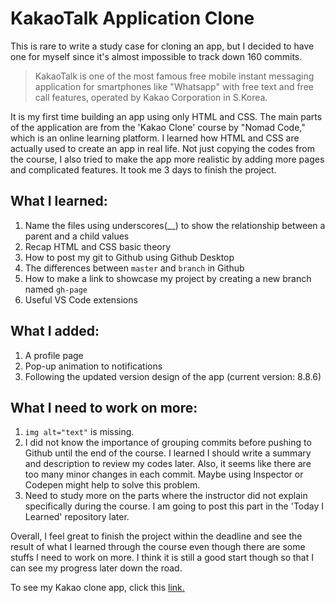 # KakaoTalk Application Clone

This is rare to write a study case for cloning an app, but I decided to have one for myself since it's almost impossible to track down 160 commits.

> KakaoTalk is one of the most famous free mobile instant messaging application for smartphones like "Whatsapp" with free text and free call features, operated by Kakao Corporation in S.Korea.

It is my first time building an app using only HTML and CSS. The main parts of the application are from the 'Kakao Clone' course by "Nomad Code," which is an online learning platform. I learned how HTML and CSS are actually used to create an app in real life. Not just copying the codes from the course, I also tried to make the app more realistic by adding more pages and complicated features. It took me 3 days to finish the project.

## What I learned:

1. Name the files using underscores(\_\_) to show the relationship between a parent and a child values
2. Recap HTML and CSS basic theory
3. How to post my git to Github using Github Desktop
4. The differences between `master` and `branch` in Github
5. How to make a link to showcase my project by creating a new branch named `gh-page`
6. Useful VS Code extensions

## What I added:

1. A profile page
2. Pop-up animation to notifications
3. Following the updated version design of the app (current version: 8.8.6)

## What I need to work on more:

1. `img alt="text"` is missing.
2. I did not know the importance of grouping commits before pushing to Github until the end of the course. I learned I should write a summary and description to review my codes later. Also, it seems like there are too many minor changes in each commit. Maybe using Inspector or Codepen might help to solve this problem.
3. Need to study more on the parts where the instructor did not explain specifically during the course. I am going to post this part in the 'Today I Learned' repository later.

Overall, I feel great to finish the project within the deadline and see the result of what I learned through the course even though there are some stuffs I need to work on more. I think it is still a good start though so that I can see my progress later down the road.

To see my Kakao clone app, click this [link.](https://jessicajc1003.github.io/kakao-clone/more.html?fbclid=IwAR3fzVwhhfooHFafFo-JnXcMAD2qL9O4LWBxj1mYMcYwRwJSp87jRLchtDU)
